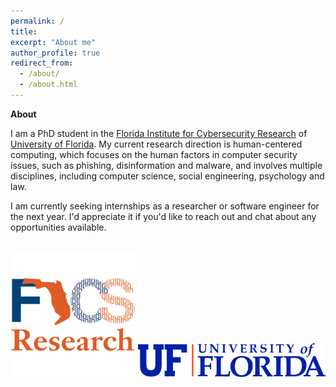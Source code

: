 ```yaml
---
permalink: /
title: 
excerpt: "About me"
author_profile: true
redirect_from: 
  - /about/
  - /about.html
---
```


**About**

I am a PhD student in the [Florida Institute for Cybersecurity Research](https://fics.institute.ufl.edu/) of [University of Florida](https://www.ufl.edu/). My current research direction is human-centered computing, which focuses on the human factors in computer security issues, such as phishing, disinformation and malware, and involves multiple disciplines, including computer science, social engineering, psychology and law.

I am currently seeking internships as a researcher or software engineer for the next year. I'd appreciate it if you'd like to reach out and chat about any opportunities available. 


<br>
<img src="/files/fics.jpg" alt="FICS Logo" width="">

<img src="/files/Horizontal_Logo-RGB_Raster-BLUE_ORANGE.png" alt="UF Logo" width="300">
